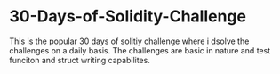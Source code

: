 # 30-Days-of-Solidity-Challenge
This is the popular 30 days of solitiy challenge where i dsolve the challenges on a  daily basis. The challenges are basic in nature and test funciton and struct writing capabilites. 
